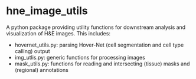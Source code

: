 # hne_image_utils

A python package providing utility functions for downstream analysis
and visualization of H&E images. This includes:
- hovernet_utils.py: parsing Hover-Net (cell segmentation and cell type calling) output
- img_utlis.py: generic functions for processing images
- mask_utils.py: functions for reading and intersecting (tissue) masks and (regional) annotations